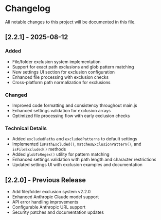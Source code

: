 # Changelog

All notable changes to this project will be documented in this file.

## [2.2.1] - 2025-08-12

### Added
- File/folder exclusion system implementation
- Support for exact path exclusions and glob pattern matching
- New settings UI section for exclusion configuration
- Enhanced file processing with exclusion checks
- Cross-platform path normalization for exclusions

### Changed
- Improved code formatting and consistency throughout main.js
- Enhanced settings validation for exclusion arrays
- Optimized file processing flow with early exclusion checks

### Technical Details
- Added `excludedPaths` and `excludedPatterns` to default settings
- Implemented `isPathExcluded()`, `matchesExclusionPattern()`, and `isFileExcluded()` methods
- Added `globToRegex()` utility for pattern matching
- Enhanced settings validation with path length and character restrictions
- Updated settings UI with exclusion examples and documentation

## [2.2.0] - Previous Release
- Add file/folder exclusion system v2.2.0
- Enhanced Anthropic Claude model support
- API error handling improvements
- Configurable Anthropic URL support
- Security patches and documentation updates